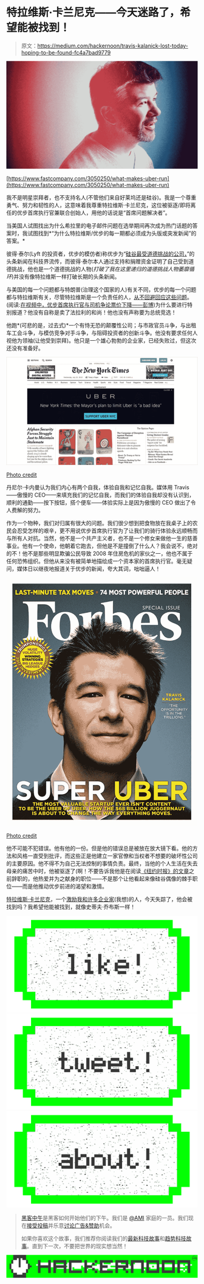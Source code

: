 # 特拉维斯·卡兰尼克——今天迷路了，希望能被找到！

> 原文：<https://medium.com/hackernoon/travis-kalanick-lost-today-hoping-to-be-found-fc4a7bad9779>

![](img/172e23fde0a0a1aa37cd3f68970156fb.png)

[https://www.fastcompany.com/3050250/what-makes-uber-run](https://www.fastcompany.com/3050250/what-makes-uber-run)

我不是明星崇拜者，也不支持名人(不管他们来自好莱坞还是硅谷)。我是一个尊重勇气、努力和韧性的人，这意味着我尊重特拉维斯·卡兰尼克，这位被驱逐/即将离任的优步首席执行官兼联合创始人，用他的话说是“首席问题解决者”。

当美国人试图找出为什么希拉里的电子邮件问题在选举期间再次成为热门话题的答案时，我试图找到*“为什么特拉维斯/优步的每一期都必须成为头版或突发新闻”的答案。*

彼得·泰尔(Lyft 的投资者，优步的模仿者)称优步为“[硅谷最受道德挑战的公司，](http://money.cnn.com/2014/11/18/technology/uber-unethical-peter-thiel/)”的头条新闻在科技界流传，而彼得·泰尔本人通过支持和捐赠资金证明了自己受到道德挑战，他也是一个道德挑战的人物(*打破了我在这里递归的道德挑战人物萎靡循环*)并没有像特拉维斯一样打破长期的头条新闻。

与美国的每一个问题都与特朗普(治理这个国家的人)有关不同，优步的每一个问题都与特拉维斯有关，尽管特拉维斯是一个负责任的人，[从不回避回应这些问题](https://www.nytimes.com/2017/03/01/technology/uber-chief-apologizes-after-video-shows-him-arguing-with-driver.html)。(阅读:[在视频中，优步首席执行官与司机争论票价下降——彭博](https://www.bloomberg.com/news/articles/2017-02-28/in-video-uber-ceo-argues-with-driver-over-falling-fares))为什么要进行特别报道？他没有自称是卖了法拉利的和尚！他也没有声称要为总统竞选！

他跑*(可悲的是，过去式)*一个有恃无恐的颠覆性公司；与市政官员斗争，与出租车工会斗争，与模仿竞争对手斗争，与阻碍投资者的创新斗争。他没有要求任何人视他为领袖(让他受到崇拜)。他只是一个雄心勃勃的企业家，已经失败过，但这次还没有准备好。

![](img/9f7be96a48d2378afbcfaa88d03cd4fd.png)

[Photo credit](http://www.adweek.com/digital/uber-takes-over-new-york-times-homepage-fight-proposed-bill-166050/)

丹尼尔·卡内曼认为我们内心有两个自我，体验自我和记忆自我。媒体用 Travis——傲慢的 CEO——来填充我们的记忆自我，而我们的体验自我却没有认识到，顺利的通勤——按下按钮，搭个便车——体验实际上是因为傲慢的 CEO 做出了令人费解的努力。

作为一个物种，我们对归属有很大的问题。我们很少想到把食物放在我桌子上的农民会忍受怎样的艰辛，更不用说优步首席执行官为了让我们的骑行体验永远顺畅而与所有人对抗。当然，他不是一个共产主义者，也不是一个修女来做他一生的慈善事业。他有一个使命，他朝着它跑去，但他是不是撞倒了什么人？我会说不，绝对的不！他不是那些明显欺骗公民导致 2008 年住房危机的家伙之一，他也不属于任何恐怖组织。但他从来没有被简单地描绘成一个资本家的首席执行官。毫无疑问，媒体日以继夜地报道关于优步的新闻，夸大其词，咄咄逼人！

![](img/818b060deacc1ef220142ddfafb387cc.png)

[Photo credit](https://www.forbes.com/sites/miguelhelft/2016/12/14/how-travis-kalanick-is-building-the-ultimate-transportation-machine/#81d7e6f56abe)

他不可能不犯错误。他有他的一份。但是他的错误总是被放在放大镜下看。他的方法和风格一直受到批评，而这些正是他建立一家官僚和当权者不想要的破坏性公司的主要原因。他不得不为自己无法控制的事情负责。最终，当他的个人生活在失去母亲的痛苦中时，他被驱逐了(啊！不要告诉我他是在阅读[《纽约时报》的文章](https://www.nytimes.com/2017/06/21/technology/uber-ceo-travis-kalanick.html?_r=0)之前辞职的，他热爱并为之献身的职位——不是那个让他看起来像硅谷偶像的棘手职位——而是他推动优步前进的渴望和激情。

[特拉维斯·卡兰尼克](https://www.fastcompany.com/3050250/what-makes-uber-run)，一个[激励我和许多企业家](http://www.businessinsider.in/All-Hail-The-Uber-Man-How-Sharp-Elbowed-Salesman-Travis-Kalanick-Became-Silicon-Valleys-Newest-Star/articleshow/28683781.cms)(我想)的人，今天失踪了，他会被找到吗？我希望他能被找到，就像史蒂夫·乔布斯一样！

[![](img/50ef4044ecd4e250b5d50f368b775d38.png)](http://bit.ly/HackernoonFB)[![](img/979d9a46439d5aebbdcdca574e21dc81.png)](https://goo.gl/k7XYbx)[![](img/2930ba6bd2c12218fdbbf7e02c8746ff.png)](https://goo.gl/4ofytp)

> [黑客中午](http://bit.ly/Hackernoon)是黑客如何开始他们的下午。我们是 [@AMI](http://bit.ly/atAMIatAMI) 家庭的一员。我们现在[接受投稿](http://bit.ly/hackernoonsubmission)并乐意[讨论广告&赞助](mailto:partners@amipublications.com)机会。
> 
> 如果你喜欢这个故事，我们推荐你阅读我们的[最新科技故事](http://bit.ly/hackernoonlatestt)和[趋势科技故事](https://hackernoon.com/trending)。直到下一次，不要把世界的现实想当然！

![](img/be0ca55ba73a573dce11effb2ee80d56.png)